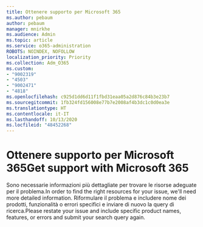 ```yaml
---
title: Ottenere supporto per Microsoft 365
ms.author: pebaum
author: pebaum
manager: mnirkhe
ms.audience: Admin
ms.topic: article
ms.service: o365-administration
ROBOTS: NOINDEX, NOFOLLOW
localization_priority: Priority
ms.collection: Adm_O365
ms.custom:
- "9002319"
- "4503"
- "9002471"
- "4818"
ms.openlocfilehash: c925d1dd6d11f1fbd31eaa05a2d876c84b3e23b7
ms.sourcegitcommit: 1fb324fd156008e77b7e2008af4b3dc1c0d0ea3e
ms.translationtype: HT
ms.contentlocale: it-IT
ms.lasthandoff: 10/13/2020
ms.locfileid: "48452268"
---
```

# <a name="get-support-with-microsoft-365"></a><span data-ttu-id="246c6-102">Ottenere supporto per Microsoft 365</span><span class="sxs-lookup"><span data-stu-id="246c6-102">Get support with Microsoft 365</span></span>

<span data-ttu-id="246c6-103">Sono necessarie informazioni più dettagliate per trovare le risorse adeguate per il problema.</span><span class="sxs-lookup"><span data-stu-id="246c6-103">In order to find the right resources for your issue, we'll need more detailed information.</span></span> <span data-ttu-id="246c6-104">Riformulare il problema e includere nome dei prodotti, funzionalità o errori specifici e inviare di nuovo la query di ricerca.</span><span class="sxs-lookup"><span data-stu-id="246c6-104">Please restate your issue and include specific product names, features, or errors and submit your search query again.</span></span>
